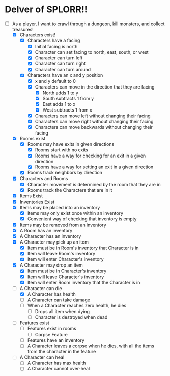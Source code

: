 # Delver of SPLORR!!

- [ ] As a player, I want to crawl through a dungeon, kill monsters, and collect treasures!
  - [x] Characters exist!
    - [x] Characters have a facing
      - [x] Initial facing is north
      - [x] Character can set facing to north, east, south, or west
      - [x] Character can turn left
      - [x] Character can turn right
      - [x] Character can turn around
    - [x] Characters have an x and y position
      - [x] x and y default to 0 
      - [x] Characters can move in the direction that they are facing
          - [x] North adds 1 to y
          - [x] South subtracts 1 from y
          - [x] East adds 1 to x
          - [x] West subtracts 1 from x
      - [x] Characters can move left without changing their facing
      - [x] Characters can move right without changing their facing
      - [x] Characters can move backwards without changing their facing
  - [x] Rooms exist
    - [x] Rooms may have exits in given directions
      - [x] Rooms start with no exits 
      - [x] Rooms have a way for checking for an exit in a given direction
      - [x] Rooms have a way for setting an exit in a given direction
    - [x] Rooms track neighbors by direction
  - [x] Characters and Rooms
    - [x] Character movement is determined by the room that they are in
    - [x] Rooms track the Characters that are in it
  - [x] Items Exist
  - [x] Inventories Exist
  - [x] Items may be placed into an inventory
    - [x] Items may only exist once within an inventory
    - [x] Convenient way of checking that inventory is empty
  - [x] Items may be removed from an inventory
  - [x] A Room has an inventory
  - [x] A Character has an inventory
  - [x] A Character may pick up an item
    - [x] Item must be in Room's inventory that Character is in
    - [x] Item will leave Room's inventory
    - [x] Item will enter Character's inventory
  - [x] A Character may drop an item
    - [x] Item must be in Character's inventory
    - [x] Item will leave Character's inventory
    - [x] Item will enter Room inventory that the Character is in
  - [ ] A Character can die
    - [x] A Character has health
    - [ ] A Character can take damage
    - [ ] When a Character reaches zero health, he dies
      - [ ] Drops all item when dying
      - [ ] Character is destroyed when dead
  - [ ] Features exist
    - [ ] Features exist in rooms
      - [ ] Corpse Feature
    - [ ] Features have an inventory
    - [ ] A Character leaves a corpse when he dies, with all the items from the character in the feature
  - [ ] A Character can heal
    - [ ] A Character has max health
    - [ ] A Character cannot over-heal
